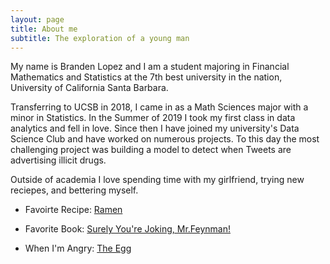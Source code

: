 ```yaml
---
layout: page
title: About me
subtitle: The exploration of a young man
---
```


My name is Branden Lopez and I am a student majoring in Financial Mathematics and Statistics at the 7th best university in the nation, University of California Santa Barbara. 

Transferring to UCSB in 2018, I came in as a Math Sciences major with a minor in Statistics. In the Summer of 2019 I took my first class in data analytics and fell in love. Since then I have joined my university's Data Science Club and have worked on numerous projects. To this day the most challenging project was building a model to detect when Tweets are advertising illicit drugs. 

Outside of academia I love spending time with my girlfriend, trying new reciepes, and bettering myself.

- Favoirte Recipe: [Ramen](https://www.foxandbriar.com/easy-chicken-ramen/)

- Favorite Book: [Surely You're Joking, Mr.Feynman!](https://en.wikipedia.org/wiki/Surely_You%27re_Joking,_Mr._Feynman!)

- When I'm Angry: [The Egg](https://www.youtube.com/watch?v=h6fcK_fRYaI&t=3s)
